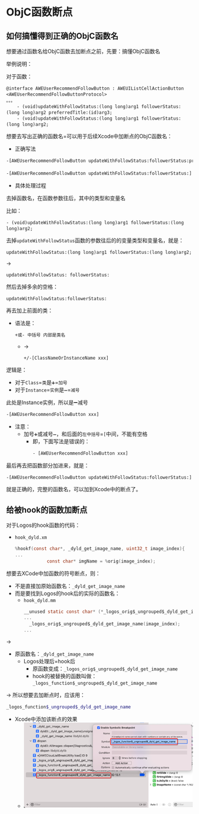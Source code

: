 # ObjC函数断点

## 如何搞懂得到正确的ObjC函数名

想要通过函数名给ObjC函数去加断点之前，先要：搞懂ObjC函数名

举例说明：

对于函数：

```objc
@interface AWEUserRecommendFollowButton : AWEUIListCellActionButton <AWEUserRecommendFollowButtonProtocol>
。。。
    - (void)updateWithFollowStatus:(long long)arg1 followerStatus:(long long)arg2 preferredTitle:(id)arg3;
    - (void)updateWithFollowStatus:(long long)arg1 followerStatus:(long long)arg2;
```

想要去写出正确的函数名=可以用于后续Xcode中加断点的ObjC函数名：

* 正确写法

```bash
-[AWEUserRecommendFollowButton updateWithFollowStatus:followerStatus:preferredTitle:]

-[AWEUserRecommendFollowButton updateWithFollowStatus:followerStatus:]
```

* 具体处理过程

去掉函数名，在函数参数往后，其中的类型和变量名

比如：

```objc
- (void)updateWithFollowStatus:(long long)arg1 followerStatus:(long long)arg2;
```

去掉`updateWithFollowStatus`函数的参数往后的的变量类型和变量名，就是：

```objc
updateWithFollowStatus:(long long)arg1 followerStatus:(long long)arg2;
```

->

```objc
updateWithFollowStatus: followerStatus:
```

然后去掉多余的空格：

```objc
updateWithFollowStatus:followerStatus:
```

再去加上前面的类：

* 语法是：
  ```bash
  +或- 中括号 内部是类名
  ```
  * ->
    ```bash
    +/-[ClassNameOrInstanceName xxx]
    ```

逻辑是：

* 对于`Class`=`类`是`➕`=`加号`
* 对于`Instance`=`实例`是`➖`=`减号`

此处是Instance实例，所以是➖减号

```bash
-[AWEUserRecommendFollowButton xxx]
```

* 注意：
  * 加号`➕`或减号`➖`，和后面的`左中括号`=`[`中间，不能有空格
    * 即，下面写法是错误的：
      ```bash
      - [AWEUserRecommendFollowButton xxx]
      ```

最后再去把函数部分加进来，就是：

```objc
-[AWEUserRecommendFollowButton updateWithFollowStatus:followerStatus:]
```

就是正确的，完整的函数名，可以加到Xcode中的断点了。

## 给被hook的函数加断点

对于Logos的hook函数的代码：

* `hook_dyld.xm`
  ```c
  %hookf(const char*, _dyld_get_image_name, uint32_t image_index){
  ...
              const char* imgName = %orig(image_index);
  ```

想要去XCode中加函数的符号断点，则：

* 不是直接加原始函数名：`_dyld_get_image_name`
* 而是要找到Logos的hook后的实际的函数名：
  * `hook_dyld.mm`
    ```c
    __unused static const char* (*_logos_orig$_ungrouped$_dyld_get_image_name)(uint32_t image_index); __unused static const char* _logos_function$_ungrouped$_dyld_get_image_name(uint32_t image_index){
    ...
      _logos_orig$_ungrouped$_dyld_get_image_name(image_index);
    ...
    ```

-> 

* 原函数名：`_dyld_get_image_name`
  * Logos处理后=hook后
    * 原函数变成：`_logos_orig$_ungrouped$_dyld_get_image_name`
    * hook的被替换的函数叫做：`_logos_function$_ungrouped$_dyld_get_image_name`

-> 所以想要去加断点时，应该用：

```bash
_logos_function$_ungrouped$_dyld_get_image_name
```

* Xcode中添加该断点的效果
  * ![xcode_logos_function_add_br](../assets/img/xcode_logos_function_add_br.png)
